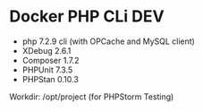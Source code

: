 # Docker PHP CLi DEV

- php 7.2.9 cli (with OPCache and MySQL client)
- XDebug 2.6.1
- Composer 1.7.2
- PHPUnit 7.3.5
- PHPStan 0.10.3

Workdir: /opt/project (for PHPStorm Testing)
